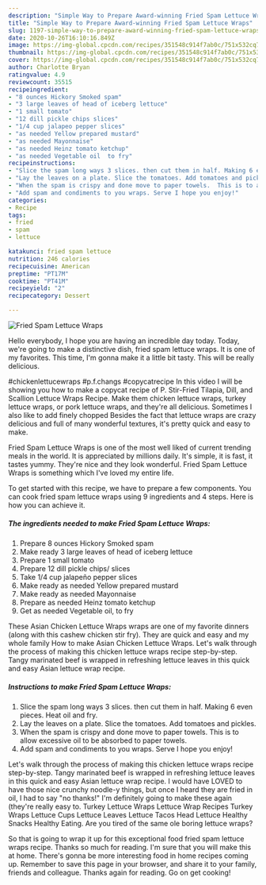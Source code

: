 ```yaml
---
description: "Simple Way to Prepare Award-winning Fried Spam Lettuce Wraps"
title: "Simple Way to Prepare Award-winning Fried Spam Lettuce Wraps"
slug: 1197-simple-way-to-prepare-award-winning-fried-spam-lettuce-wraps
date: 2020-10-26T16:10:16.849Z
image: https://img-global.cpcdn.com/recipes/351548c914f7ab0c/751x532cq70/fried-spam-lettuce-wraps-recipe-main-photo.jpg
thumbnail: https://img-global.cpcdn.com/recipes/351548c914f7ab0c/751x532cq70/fried-spam-lettuce-wraps-recipe-main-photo.jpg
cover: https://img-global.cpcdn.com/recipes/351548c914f7ab0c/751x532cq70/fried-spam-lettuce-wraps-recipe-main-photo.jpg
author: Charlotte Bryan
ratingvalue: 4.9
reviewcount: 35515
recipeingredient:
- "8 ounces Hickory Smoked spam"
- "3 large leaves of head of iceberg lettuce"
- "1 small tomato"
- "12 dill pickle chips slices"
- "1/4 cup jalapeo pepper slices"
- "as needed Yellow prepared mustard"
- "as needed Mayonnaise"
- "as needed Heinz tomato ketchup"
- "as needed Vegetable oil  to fry"
recipeinstructions:
- "Slice the spam long ways 3 slices. then cut them in half. Making 6 even pieces. Heat oil and fry."
- "Lay the leaves on a plate. Slice the tomatoes. Add tomatoes and pickles."
- "When the spam is crispy and done move to paper towels.  This is to allow excessive oil to be absorbed to paper towels."
- "Add spam and condiments to you wraps. Serve I hope you enjoy!"
categories:
- Recipe
tags:
- fried
- spam
- lettuce

katakunci: fried spam lettuce 
nutrition: 246 calories
recipecuisine: American
preptime: "PT17M"
cooktime: "PT41M"
recipeyield: "2"
recipecategory: Dessert

---
```



![Fried Spam Lettuce Wraps](https://img-global.cpcdn.com/recipes/351548c914f7ab0c/751x532cq70/fried-spam-lettuce-wraps-recipe-main-photo.jpg)

Hello everybody, I hope you are having an incredible day today. Today, we're going to make a distinctive dish, fried spam lettuce wraps. It is one of my favorites. This time, I'm gonna make it a little bit tasty. This will be really delicious.

#chickenlettucewraps #p.f.changs #copycatrecipe In this video I will be showing you how to make a copycat recipe of P. Stir-Fried Tilapia, Dill, and Scallion Lettuce Wraps Recipe. Make them chicken lettuce wraps, turkey lettuce wraps, or pork lettuce wraps, and they&#39;re all delicious. Sometimes I also like to add finely chopped Besides the fact that lettuce wraps are crazy delicious and full of many wonderful textures, it&#39;s pretty quick and easy to make.

Fried Spam Lettuce Wraps is one of the most well liked of current trending meals in the world. It is appreciated by millions daily. It's simple, it is fast, it tastes yummy. They're nice and they look wonderful. Fried Spam Lettuce Wraps is something which I've loved my entire life.


To get started with this recipe, we have to prepare a few components. You can cook fried spam lettuce wraps using 9 ingredients and 4 steps. Here is how you can achieve it.

<!--inarticleads1-->

##### The ingredients needed to make Fried Spam Lettuce Wraps:

1. Prepare 8 ounces Hickory Smoked spam
1. Make ready 3 large leaves of head of iceberg lettuce
1. Prepare 1 small tomato
1. Prepare 12 dill pickle chips/ slices
1. Take 1/4 cup jalapeño pepper slices
1. Make ready as needed Yellow prepared mustard
1. Make ready as needed Mayonnaise
1. Prepare as needed Heinz tomato ketchup
1. Get as needed Vegetable oil,  to fry


These Asian Chicken Lettuce Wraps wraps are one of my favorite dinners (along with this cashew chicken stir fry). They are quick and easy and my whole family How to make Asian Chicken Lettuce Wraps. Let&#39;s walk through the process of making this chicken lettuce wraps recipe step-by-step. Tangy marinated beef is wrapped in refreshing lettuce leaves in this quick and easy Asian lettuce wrap recipe. 

<!--inarticleads2-->

##### Instructions to make Fried Spam Lettuce Wraps:

1. Slice the spam long ways 3 slices. then cut them in half. Making 6 even pieces. Heat oil and fry.
1. Lay the leaves on a plate. Slice the tomatoes. Add tomatoes and pickles.
1. When the spam is crispy and done move to paper towels.  This is to allow excessive oil to be absorbed to paper towels.
1. Add spam and condiments to you wraps. Serve I hope you enjoy!


Let&#39;s walk through the process of making this chicken lettuce wraps recipe step-by-step. Tangy marinated beef is wrapped in refreshing lettuce leaves in this quick and easy Asian lettuce wrap recipe. I would have LOVED to have those nice crunchy noodle-y things, but once I heard they are fried in oil, I had to say &#34;no thanks!&#34; I&#39;m definitely going to make these again (they&#39;re really easy to. Turkey Lettuce Wraps Lettuce Wrap Recipes Turkey Wraps Lettuce Cups Lettuce Leaves Lettuce Tacos Head Lettuce Healthy Snacks Healthy Eating. Are you tired of the same ole boring lettuce wraps? 

So that is going to wrap it up for this exceptional food fried spam lettuce wraps recipe. Thanks so much for reading. I'm sure that you will make this at home. There's gonna be more interesting food in home recipes coming up. Remember to save this page in your browser, and share it to your family, friends and colleague. Thanks again for reading. Go on get cooking!
